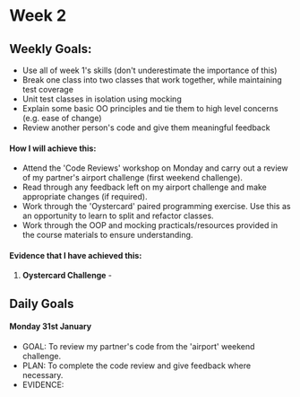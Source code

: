# Week 2

## Weekly Goals:
- Use all of week 1's skills (don't underestimate the importance of this)
- Break one class into two classes that work together, while maintaining test coverage
- Unit test classes in isolation using mocking
- Explain some basic OO principles and tie them to high level concerns (e.g. ease of change)
- Review another person's code and give them meaningful feedback

#### How I will achieve this:
- Attend the 'Code Reviews' workshop on Monday and carry out a review of my partner's airport challenge (first weekend challenge).
- Read through any feedback left on my airport challenge and make appropriate changes (if required).
- Work through the 'Oystercard' paired programming exercise. Use this as an opportunity to learn to split and refactor classes.
- Work through the OOP and mocking practicals/resources provided in the course materials to ensure understanding.

#### Evidence that I have achieved this:
1. **Oystercard Challenge** -


## Daily Goals

#### Monday 31st January
- GOAL: To review my partner's code from the 'airport' weekend challenge.
- PLAN: To complete the code review and give feedback where necessary.
- EVIDENCE: 